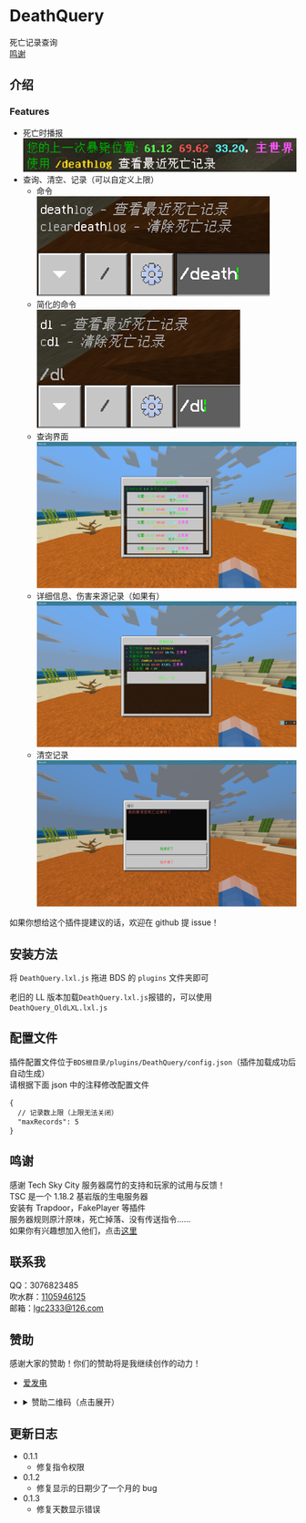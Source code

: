 <!-- markdownlint-disable MD031 MD033 MD036 -->

# DeathQuery

死亡记录查询  
[鸣谢](#鸣谢)

## 介绍

### Features

- 死亡时播报  
  ![示例](https://raw.githubusercontent.com/lgc-LLSEDev/readme/main/DeathQuery/1.png)
- 查询、清空、记录（可以自定义上限）
  - 命令  
    ![示例](https://raw.githubusercontent.com/lgc-LLSEDev/readme/main/DeathQuery/2.png)
  - 简化的命令  
    ![示例](https://raw.githubusercontent.com/lgc-LLSEDev/readme/main/DeathQuery/3.png)
  - 查询界面  
    ![示例](https://raw.githubusercontent.com/lgc-LLSEDev/readme/main/DeathQuery/4.png)
  - 详细信息、伤害来源记录（如果有）  
    ![示例](https://raw.githubusercontent.com/lgc-LLSEDev/readme/main/DeathQuery/5.png)
  - 清空记录  
    ![示例](https://raw.githubusercontent.com/lgc-LLSEDev/readme/main/DeathQuery/6.png)

如果你想给这个插件提建议的话，欢迎在 github 提 issue！

## 安装方法

将 `DeathQuery.lxl.js` 拖进 BDS 的 `plugins` 文件夹即可

老旧的 LL 版本加载`DeathQuery.lxl.js`报错的，可以使用`DeathQuery_OldLXL.lxl.js`

## 配置文件

插件配置文件位于`BDS根目录/plugins/DeathQuery/config.json`（插件加载成功后自动生成）  
请根据下面 json 中的注释修改配置文件

```jsonc
{
  // 记录数上限（上限无法关闭）
  "maxRecords": 5
}
```

## 鸣谢

感谢 Tech Sky City 服务器腐竹的支持和玩家的试用与反馈！  
TSC 是一个 1.18.2 基岩版的生电服务器  
安装有 Trapdoor，FakePlayer 等插件  
服务器规则原汁原味，死亡掉落、没有传送指令……  
如果你有兴趣想加入他们，点击[这里](https://jq.qq.com/?_wv=1027&k=p2ke7c5F)

## 联系我

QQ：3076823485  
吹水群：[1105946125](https://jq.qq.com/?_wv=1027&k=Z3n1MpEp)  
邮箱：<lgc2333@126.com>

## 赞助

感谢大家的赞助！你们的赞助将是我继续创作的动力！

- [爱发电](https://afdian.net/@lgc2333)
- <details>
    <summary>赞助二维码（点击展开）</summary>

  ![讨饭](https://raw.githubusercontents.com/lgc2333/ShigureBotMenu/master/src/imgs/sponsor.png)

  </details>

## 更新日志

- 0.1.1
  - 修复指令权限
- 0.1.2
  - 修复显示的日期少了一个月的 bug
- 0.1.3
  - 修复天数显示错误
